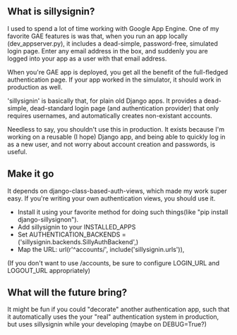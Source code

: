 What is sillysignin?
--------------------

I used to spend a lot of time working with Google App Engine. One of my favorite GAE features is was that, when you run an app locally (dev_appserver.py), it includes a dead-simple, password-free, simulated login page. Enter any email address in the box, and suddenly you are logged into your app as a user with that email address. 

When you're GAE app is deployed, you get all the benefit of the full-fledged authentication page. If your app worked in the simulator, it should work in production as well.

'sillysignin' is basically that, for plain old Django apps. It provides a dead-simple, dead-standard login page (and authentication provider) that only requires usernames, and automatically creates non-existant accounts.

Needless to say, you shouldn't use this in production. It exists because I'm working on a reusable (I  hope) Django app, and being able to quickly log in as a new user, and not worry about account creation and passwords, is useful.

Make it go
-----------------------

It depends on django-class-based-auth-views, which made my work super easy. If you're writing your own authentication views, you should use it.

* Install it using your favorite method for doing such things(like "pip install django-sillysignon").
* Add sillysignin to your INSTALLED_APPS
* Set AUTHENTICATION_BACKENDS = ('sillysignin.backends.SillyAuthBackend',)
* Map the URL: url(r'^accounts/', include('sillysignin.urls')),

(If you don't want to use /accounts, be sure to configure LOGIN_URL and LOGOUT_URL appropriately)

What will the future bring?
------------------------

It might be fun if you could "decorate" another authentication app, such that it automatically uses the your "real" authentication system in production, but uses sillysignin while your developing (maybe on DEBUG=True?)

